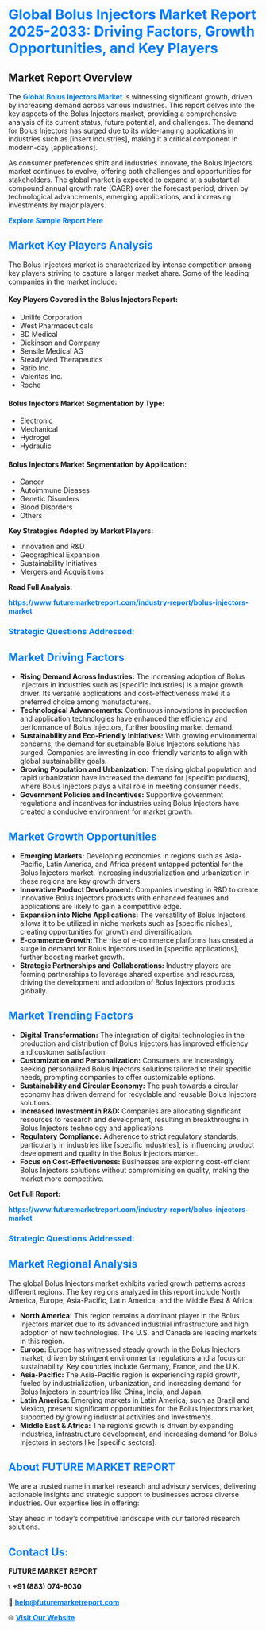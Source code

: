 <h1 style="color: #007BFF;">Global Bolus Injectors Market Report 2025-2033: Driving Factors, Growth Opportunities, and Key Players</h1>

<section id="overview">
<h2>Market Report Overview</h2>
<p>The <a href="https://www.futuremarketreport.com/industry-report/bolus-injectors-market" style="color: #007BFF; text-decoration: none;"><strong>Global Bolus Injectors Market</strong></a> is witnessing significant growth, driven by increasing demand across various industries. This report delves into the key aspects of the Bolus Injectors market, providing a comprehensive analysis of its current status, future potential, and challenges. The demand for Bolus Injectors has surged due to its wide-ranging applications in industries such as [insert industries], making it a critical component in modern-day [applications].</p>
<p>As consumer preferences shift and industries innovate, the Bolus Injectors market continues to evolve, offering both challenges and opportunities for stakeholders. The global market is expected to expand at a substantial compound annual growth rate (CAGR) over the forecast period, driven by technological advancements, emerging applications, and increasing investments by major players.</p>
</section>

<section id="overview">
<p><a href="https://www.futuremarketreport.com/request-sample/reportId=109912" style="color: #007BFF; text-decoration: none;"><strong>Explore Sample Report Here</strong></a></p>
</section>

<section id="key-players">
<h2 style="color: #007BFF;">Market Key Players Analysis</h2>
<p>The Bolus Injectors market is characterized by intense competition among key players striving to capture a larger market share. Some of the leading companies in the market include:</p>
<h4>Key Players Covered in the Bolus Injectors Report:</h4>
<ul><li>Unilife Corporation</li><li>West Pharmaceuticals</li><li>BD Medical</li><li>Dickinson and Company</li><li>Sensile Medical AG</li><li>SteadyMed Therapeutics</li><li>Ratio Inc.</li><li>Valeritas Inc.</li><li>Roche</li></ul>
<h4>Bolus Injectors Market Segmentation by Type:</h4>
<ul><li>Electronic</li><li>Mechanical</li><li>Hydrogel</li><li>Hydraulic</li></ul>

<h4>Bolus Injectors Market Segmentation by Application:</h4>
<ul><li>Cancer</li><li>Autoimmune Dieases</li><li>Genetic Disorders</li><li>Blood Disorders</li><li>Others</li></ul>
<p><strong>Key Strategies Adopted by Market Players:</strong></p>
<ul>
<li>Innovation and R&D</li>
<li>Geographical Expansion</li>
<li>Sustainability Initiatives</li>
<li>Mergers and Acquisitions</li>
</ul>
</section>

<section>
<p><strong>Read Full Analysis: </strong></p><a href="https://www.futuremarketreport.com/industry-report/bolus-injectors-market" style="color: #007BFF; text-decoration: none;"><strong>https://www.futuremarketreport.com/industry-report/bolus-injectors-market</strong></a>
<h3 style="color: #007BFF;">Strategic Questions Addressed:</h3>
</section>

<section id="driving-factors">
<h2 style="color: #007BFF;">Market Driving Factors</h2>
<ul>
<li><strong>Rising Demand Across Industries:</strong> The increasing adoption of Bolus Injectors in industries such as [specific industries] is a major growth driver. Its versatile applications and cost-effectiveness make it a preferred choice among manufacturers.</li>
<li><strong>Technological Advancements:</strong> Continuous innovations in production and application technologies have enhanced the efficiency and performance of Bolus Injectors, further boosting market demand.</li>
<li><strong>Sustainability and Eco-Friendly Initiatives:</strong> With growing environmental concerns, the demand for sustainable Bolus Injectors solutions has surged. Companies are investing in eco-friendly variants to align with global sustainability goals.</li>
<li><strong>Growing Population and Urbanization:</strong> The rising global population and rapid urbanization have increased the demand for [specific products], where Bolus Injectors plays a vital role in meeting consumer needs.</li>
<li><strong>Government Policies and Incentives:</strong> Supportive government regulations and incentives for industries using Bolus Injectors have created a conducive environment for market growth.</li>
</ul>
</section>

<section id="growth-opportunities">
<h2 style="color: #007BFF;">Market Growth Opportunities</h2>
<ul>
<li><strong>Emerging Markets:</strong> Developing economies in regions such as Asia-Pacific, Latin America, and Africa present untapped potential for the Bolus Injectors market. Increasing industrialization and urbanization in these regions are key growth drivers.</li>
<li><strong>Innovative Product Development:</strong> Companies investing in R&D to create innovative Bolus Injectors products with enhanced features and applications are likely to gain a competitive edge.</li>
<li><strong>Expansion into Niche Applications:</strong> The versatility of Bolus Injectors allows it to be utilized in niche markets such as [specific niches], creating opportunities for growth and diversification.</li>
<li><strong>E-commerce Growth:</strong> The rise of e-commerce platforms has created a surge in demand for Bolus Injectors used in [specific applications], further boosting market growth.</li>
<li><strong>Strategic Partnerships and Collaborations:</strong> Industry players are forming partnerships to leverage shared expertise and resources, driving the development and adoption of Bolus Injectors products globally.</li>
</ul>
</section>

<section id="trending-factors">
<h2 style="color: #007BFF;">Market Trending Factors</h2>
<ul>
<li><strong>Digital Transformation:</strong> The integration of digital technologies in the production and distribution of Bolus Injectors has improved efficiency and customer satisfaction.</li>
<li><strong>Customization and Personalization:</strong> Consumers are increasingly seeking personalized Bolus Injectors solutions tailored to their specific needs, prompting companies to offer customizable options.</li>
<li><strong>Sustainability and Circular Economy:</strong> The push towards a circular economy has driven demand for recyclable and reusable Bolus Injectors solutions.</li>
<li><strong>Increased Investment in R&D:</strong> Companies are allocating significant resources to research and development, resulting in breakthroughs in Bolus Injectors technology and applications.</li>
<li><strong>Regulatory Compliance:</strong> Adherence to strict regulatory standards, particularly in industries like [specific industries], is influencing product development and quality in the Bolus Injectors market.</li>
<li><strong>Focus on Cost-Effectiveness:</strong> Businesses are exploring cost-efficient Bolus Injectors solutions without compromising on quality, making the market more competitive.</li>
</ul>
</section>

<section>
<p><strong>Get Full Report: </strong></p><a href="https://www.futuremarketreport.com/industry-report/bolus-injectors-market" style="color: #007BFF; text-decoration: none;"><strong>https://www.futuremarketreport.com/industry-report/bolus-injectors-market</strong></a>
<h3 style="color: #007BFF;">Strategic Questions Addressed:</h3>
</section>


<section id="regional-analysis">
<h2 style="color: #007BFF;">Market Regional Analysis</h2>
<p>The global Bolus Injectors market exhibits varied growth patterns across different regions. The key regions analyzed in this report include North America, Europe, Asia-Pacific, Latin America, and the Middle East & Africa:</p>
<ul>
<li><strong>North America:</strong> This region remains a dominant player in the Bolus Injectors market due to its advanced industrial infrastructure and high adoption of new technologies. The U.S. and Canada are leading markets in this region.</li>
<li><strong>Europe:</strong> Europe has witnessed steady growth in the Bolus Injectors market, driven by stringent environmental regulations and a focus on sustainability. Key countries include Germany, France, and the U.K.</li>
<li><strong>Asia-Pacific:</strong> The Asia-Pacific region is experiencing rapid growth, fueled by industrialization, urbanization, and increasing demand for Bolus Injectors in countries like China, India, and Japan.</li>
<li><strong>Latin America:</strong> Emerging markets in Latin America, such as Brazil and Mexico, present significant opportunities for the Bolus Injectors market, supported by growing industrial activities and investments.</li>
<li><strong>Middle East & Africa:</strong> The region’s growth is driven by expanding industries, infrastructure development, and increasing demand for Bolus Injectors in sectors like [specific sectors].</li>
</ul>
</section>

<footer>
<h2 style="color: #007BFF;">About FUTURE MARKET REPORT</h2>
<p>We are a trusted name in market research and advisory services, delivering actionable insights and strategic support to businesses across diverse industries. Our expertise lies in offering:</p>

<p>Stay ahead in today’s competitive landscape with our tailored research solutions.</p>

<h2 style="color: #007BFF;">Contact Us:</h2>
<p><strong>FUTURE MARKET REPORT</strong></p>
<p>📞 <strong>+91 (883) 074-8030</strong></p>
<p>📧 <strong><a href="mailto:help@futuremarketreport.com" style="color: #007BFF;">help@futuremarketreport.com</a></strong></p>
<p>🌐 <strong><a href="https://www.futuremarketreport.com/" style="color: #007BFF;">Visit Our Website</a></strong></p>
</footer>